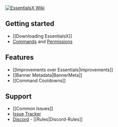[![**EssentialsX Wiki**](https://camo.githubusercontent.com/9ad178e5cf76a372d6aaee8bbdf13485fbc1d51b/68747470733a2f2f692e696d6775722e636f6d2f435034535a70422e706e67)](https://github.com/EssentialsX/Essentials/wiki)

## Getting started
* [[Downloading EssentialsX]]
* [Commands](https://essinfo.xeya.me/commands.php) and [Permissions](https://essinfo.xeya.me/commands.php)

## Features
* [[Improvements over Essentials|Improvements]]
* [[Banner Metadata|BannerMeta]]
* [[Command Cooldowns]]

## Support
* [[Common Issues]]
* [Issue Tracker](https://github.com/EssentialsX/Essentials/issues)
* [Discord](https://discord.gg/F7gexAQ) - [[Rules|Discord-Rules]]